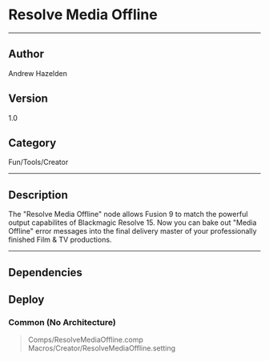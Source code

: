 # Resolve Media Offline
___

## Author
Andrew Hazelden

## Version
1.0

## Category
Fun/Tools/Creator

___

## Description
<p>The "Resolve Media Offline" node allows Fusion 9 to match the powerful output capabilites of Blackmagic Resolve 15. Now you can bake out "Media Offline" error messages into the final delivery master of your professionally finished Film & TV productions.</p>

___

## Dependencies

## Deploy

### Common (No Architecture)

> Comps/ResolveMediaOffline.comp  
> Macros/Creator/ResolveMediaOffline.setting  
